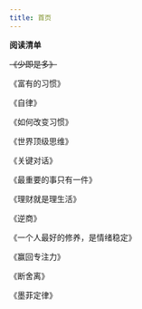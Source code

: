 ```yaml
---
title: 首页
---
```


**阅读清单**

~~《少即是多》~~

《富有的习惯》

《自律》

《如何改变习惯》

《世界顶级思维》

《关键对话》

《最重要的事只有一件》

《理财就是理生活》

《逆商》

《一个人最好的修养，是情绪稳定》

《赢回专注力》

《断舍离》

《墨菲定律》